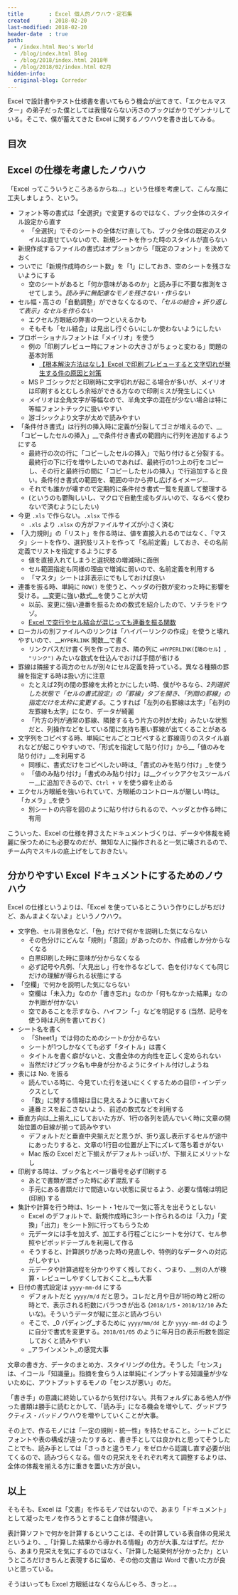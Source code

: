 ```yaml
---
title        : Excel 個人的ノウハウ・定石集
created      : 2018-02-20
last-modified: 2018-02-20
header-date  : true
path:
  - /index.html Neo's World
  - /blog/index.html Blog
  - /blog/2018/index.html 2018年
  - /blog/2018/02/index.html 02月
hidden-info:
  original-blog: Corredor
---
```


Excel で設計書やテスト仕様書を書いてもらう機会が出てきて、「エクセルマスター」の弟子だった僕としては我慢ならない汚さのブックばかりでゲンナリしている。そこで、僕が蓄えてきた Excel に関するノウハウを書き出してみる。

## 目次

## Excel の仕様を考慮したノウハウ

「Excel ってこういうところあるからね…」という仕様を考慮して、こんな風に工夫しましょう、という。

- フォント等の書式は「全選択」で変更するのではなく、ブック全体のスタイル設定から直す
  - 「全選択」でそのシートの全体だけ直しても、ブック全体の既定のスタイルは直せていないので、新規シートを作った時のスタイルが直らない
- 新規作成するファイルの書式はオプションから「既定のフォント」を決めておく
- ついでに「新規作成時のシート数」を「1」にしておき、空のシートを残さないようにする
  - 空のシートがあると「何か意味があるのか」と読み手に不要な推測をさせてしまう。_読み手に無配慮なモノを残さない・作らない_
- セル幅・高さの「自動調整」ができなくなるので、_「セルの結合 + 折り返して表示」なセルを作らない_
  - エクセル方眼紙の弊害の一つといえるかも
  - そもそも「セル結合」は見出し行ぐらいにしか使わないようにしたい
- プロポーショナルフォントは「メイリオ」を使う
  - 例の「印刷プレビュー時にフォントの大きさがちょっと変わる」問題の基本対策
      - [【根本解決方法はなし】Excel で印刷プレビューすると文字切れが発生する件の原因と対策](/blog/2016/01/22-01.html)
  - MS P ゴシックだと印刷時に文字切れが起こる場合が多いが、メイリオは印刷するとむしろ余裕ができる方なので印刷ミスが発生しにくい
  - メイリオは全角文字が等幅なので、半角文字の混在が少ない場合は特に等幅フォントチックに扱いやすい
  - 游ゴシックより文字が太めで読みやすい
- 「条件付き書式」は行列の挿入時に定義が分裂してゴミが増えるので、__「コピーしたセルの挿入」__で条件付き書式の範囲内に行列を追加するようにする
  - 最終行の次の行に「コピーしたセルの挿入」で貼り付けると分裂する。最終行の下に行を増やしたいのであれば、最終行の1つ上の行をコピーし、その行と最終行の間に「コピーしたセルの挿入」で行追加すると良い。条件付き書式の範囲を、範囲の中から押し広げるイメージ…
  - それでも誰かが壊すので定期的に条件付き書式一覧を見直して整理する
  - (というのも鬱陶しいし、マクロで自動生成もダルいので、なるべく使わないで済むようにしたい)
- 今更 `.xls` で作らない。`.xlsx` で作る
  - `.xls` より `.xlsx` の方がファイルサイズが小さく済む
- 「入力規則」の「リスト」を作る時は、値を直接入れるのではなく、「マスタ」シートを作り、選択肢リストを作って「名前定義」しておき、その名前定義でリストを指定するようにする
  - 値を直接入れてしまうと選択肢の増減時に面倒
  - セル範囲指定も同様の理由で増減に弱いので、名前定義を利用する
  - 「マスタ」シートは非表示にでもしておけば良い
- 連番を振る時、単純に `ROW()` を使うと、ヘッダの行数が変わった時に影響を受ける。__変更に強い数式__を使うことが大切
  - 以前、変更に強い連番を振るための数式を紹介したので、ソチラをドウゾ。
  - [Excel で空行やセル結合が混じっても連番を振る関数](/blog/2016/01/26-01.html)
- ローカルの別ファイルへのリンクは「ハイパーリンクの作成」を使うと壊れやすいので、__`HYPERLINK` 関数__で書く
  - リンクパスだけ書く列を作っておき、隣の列に `=HYPERLINK(【隣のセル】, "リンク")` みたいな数式を仕込んでおけば手間が省ける
- 罫線は隣接する両方のセルが別々にセル定義を持っている。異なる種類の罫線を指定する時は扱い方に注意
  - たとえば2列の間の罫線を太枠とかにしたい時、僕がやるなら、_2列選択した状態で「セルの書式設定」の「罫線」タブを開き、「列間の罫線」の指定だけを太枠に変更する_。こうすれば「左列の右罫線は太字」「右列の左罫線も太字」になり、データが綺麗
  - 「片方の列が通常の罫線、隣接するもう片方の列が太枠」みたいな状態だと、列操作などをしている間に気持ち悪い罫線が出てくることがある
- 文字列をコピペする時、単純にセルごとコピペすると罫線周りのスタイル崩れなどが起こりやすいので、「形式を指定して貼り付け」から__「値のみを貼り付け」__を利用する
  - 同様に、書式だけをコピペしたい時は_「書式のみを貼り付け」_を使う
  - 「値のみ貼り付け」「書式のみ貼り付け」は__クイックアクセスツールバー__に追加できるので、`Ctrl + V` を使う癖を止める
- エクセル方眼紙を強いられていて、方眼紙のコントロールが厳しい時は_「カメラ」_を使う
  - 別シートの内容を図のように貼り付けられるので、ヘッダとか作る時に有用

こういった、Excel の仕様を押さえたドキュメントづくりは、データや体裁を綺麗に保つためにも必要なのだが、無知な人に操作されると一気に壊されるので、チーム内でスキルの底上げをしておきたい。

## 分かりやすい Excel ドキュメントにするためのノウハウ

Excel の仕様というよりは、「Excel を使っているとこういう作りにしがちだけど、あんまよくないよ」というノウハウ。

- 文字色、セル背景色など、「色」だけで何かを説明した気にならない
  - その色分けにどんな「規則」「意図」があったのか、作成者しか分からなくなる
  - 白黒印刷した時に意味が分からなくなる
  - 必ず記号や凡例、「大見出し」行を作るなどして、色を付けなくても同じだけの理解が得られる状態にする
- 「空欄」で何かを説明した気にならない
  - 空欄は「未入力」なのか「書き忘れ」なのか「何もなかった結果」なのか判断が付かない
  - 空であることを示すなら、ハイフン「-」などを明記する (当然、記号を使う時は凡例を書いておく)
- シート名を書く
  - 「Sheet1」では何のためのシートか分からない
  - シートが1つしかなくても必ず「タイトル」は書く
  - タイトルを書く癖がないと、文書全体の方向性を正しく定められない
  - 当然だけどブック名も中身が分かるようにタイトル付けしようね
- 表には No. を振る
  - 読んでいる時に、今見ていた行を迷いにくくするための目印・インデックスとして
  - 「数」に関する情報は目に見えるように書いておく
  - 連番ミスを起こさないよう、前述の数式などを利用する
- 垂直方向は_上揃え_にしておいた方が、1行の各列を読んでいく時に文章の開始位置の目線が揃って読みやすい
  - デフォルトだと垂直中央揃えだと思うが、折り返し表示するセルが途中にあったりすると、文章の1行目の位置が上下にズレて落ち着きがない
  - Mac 版の Excel だと下揃えがデフォルトっぽいが、下揃えにメリットなし
- 印刷する時は、ブック名とページ番号を必ず印刷する
  - あとで書類が混ざった時に必ず混乱する
  - 手元にある書類だけで間違いない状態に戻せるよう、必要な情報は明記 (印刷) する
- 集計や計算を行う時は、1シート・1セルで一気に答えを出そうとしない
  - Excel のデフォルトで、新規作成時に3シート作られるのは「入力」「変換」「出力」をシート別に行ってもらうため
  - 元データには手を加えず、加工する行程ごとにシートを分けて、セル参照やピポッドテーブルを利用して作る
  - そうすると、計算誤りがあった時の見直しや、特例的なデータへの対応がしやすい
  - 元データや計算過程を分かりやすく残しておく、つまり、__別の人が検算・レビューしやすくしておくこと__も大事
- 日付の書式設定は `yyyy-mm-dd` にする
  - デフォルトだと `yyyy/m/d` だと思う。コレだと月や日が1桁の時と2桁の時とで、表示される桁数にバラつきが出る (`2018/1/5`・`2018/12/10` みたいな)。そういうデータが縦に並ぶと読みづらい
  - そこで、_0 パディング_するために `yyyy/mm/dd` とか `yyyy-mm-dd` のように自分で書式を変更する。`2018/01/05` のように年月日の表示桁数を固定しておくと読みやすい
  - _アラインメント_の感覚大事

文章の書き方、データのまとめ方、スタイリングの仕方。そうした「センス」は、イコール「知識量」。指摘を食らう人は単純にインプットする知識量が少ないために、アウトプットするモノの「センスが悪い」のだ。

「書き手」の意識に終始しているから気付けない。共有フォルダにある他人が作った書類は勝手に読むとかして、「読み手」になる機会を増やして、グッドプラクティス・バッドノウハウを増やしていくことが大事。

その上で、作るモノには「一定の規則・統一性」を持たせること。シートごとにフォントや表の構成が違ったりすると、書き手としては良かれと思ってそうしたことでも、読み手としては「さっきと違うモノ」をゼロから認識し直す必要が出てくるので、読みづらくなる。個々の見栄えをそれぞれ考えて調整するよりは、全体の体裁を揃える方に重きを置いた方が良い。

## 以上

そもそも、Excel は「文書」を作るモノではないので、あまり「ドキュメント」として凝ったモノを作ろうとすること自体が間違い。

表計算ソフトで何かを計算するということは、その計算している表自体の見栄えというより、_「計算した結果から導かれる情報」の方が大事_なはずだ。だから、あまり見栄えを気にするのではなく、「計算した結果何が分かったか」というところだけきちんと表現するに留め、その他の文書は Word で書いた方が良いと思っている。

そうはいっても Excel 方眼紙はなくならんじゃろ、きっと…。
